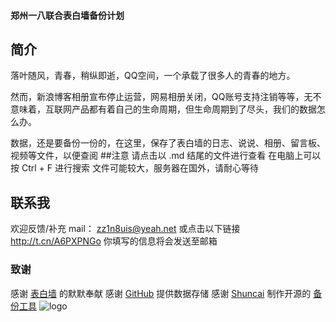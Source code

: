 #### 郑州一八联合表白墙备份计划
## 简介
落叶随风，青春，稍纵即逝，QQ空间，一个承载了很多人的青春的地方。

然而，新浪博客相册宣布停止运营，网易相册关闭，QQ账号支持注销等等，无不意味着，互联网产品都有着自己的生命周期，但生命周期到了尽头，我们的数据怎么办。

数据，还是要备份一份的，在这里，保存了表白墙的日志、说说、相册、留言板、视频等文件，以便查阅
##注意
请点击以 .md 结尾的文件进行查看
在电脑上可以按 Ctrl + F 进行搜索
文件可能较大，服务器在国外，请耐心等待


## 联系我
欢迎反馈/补充
mail： zz1n8uis@yeah.net
或点击以下链接 http://t.cn/A6PXPNGo 你填写的信息将会发送至邮箱
### 致谢
感谢 [表白墙](http://3238819373.qzone.qq.com "表白墙") 的默默奉献
感谢 [GitHub](http://github.com "GitHub") 提供数据存储
感谢 [Shuncai](https://github.com/ShunCai/ "Shuncai") 制作开源的 [备份工具](https://github.com/ShunCai/QZoneExport "小工具")
![logo][1]


  [1]: https://i.loli.net/2020/01/29/TeXUpJwStj3DI5m.jpg
